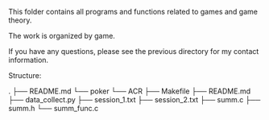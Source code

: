 This folder contains all programs and functions related to games and game theory.

The work is organized by game.

 If you have any questions, please see the previous directory for my contact information.

Structure:

.
├── README.md
└── poker
    └── ACR
        ├── Makefile
        ├── README.md
        ├── data_collect.py
        ├── session_1.txt
        ├── session_2.txt
        ├── summ.c
        ├── summ.h
        └── summ_func.c
